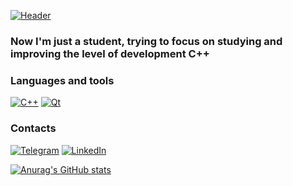 
[![Header](https://avatars.mds.yandex.net/i?id=cd866a29327c78ef7aaa1a5dc27edef3-5192219-images-thumbs&n=13&exp=1)](https://github.com/LayTsyn)

### Now I'm just a student, trying to focus on studying and improving the level of development C++

### Languages and tools
[![C++](https://img.shields.io/badge/-C++-0D1117?style=for-the-badge&logo=C%2b%2b&logoColor=6296CC)](https://wikipedia.org/wiki/C++)
[![Qt](https://img.shields.io/badge/-Qt-0D1117?style=for-the-badge&logo=Qt&logoColor=40CD52)](https://wikipedia.org/wiki/Qt)

### Contacts

[![Telegram](https://img.shields.io/badge/-Telegram-0D1117?style=for-the-badge&logo=Telegram&logoColor=27A7E7)](https://t.me/LayTsyn)
[![LinkedIn](https://img.shields.io/badge/-LinkedIn-0D1117?style=for-the-badge&logo=LinkedIn&logoColor=016197)](https://wikipedia.org/wiki/Qt)

[![Anurag's GitHub stats](https://github-readme-stats.vercel.app/api?username=LayTsyn%show_icons=true&count_private=true&theme=radical)](https://github.com/anuraghazra/github-readme-stats)
